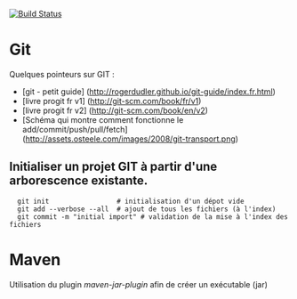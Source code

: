 [![Build Status](https://travis-ci.org/lmazardo/bataille_navale.svg?branch=master)](https://travis-ci.org/lmazardo/bataille_navale)


Git
====
Quelques pointeurs sur GIT :
 * [git - petit guide] (http://rogerdudler.github.io/git-guide/index.fr.html)
 * [livre progit fr v1] (http://git-scm.com/book/fr/v1)
 * [livre progit fr v2] (http://git-scm.com/book/en/v2)
 * [Schéma qui montre comment fonctionne le add/commit/push/pull/fetch] (http://assets.osteele.com/images/2008/git-transport.png)

Initialiser un projet GIT à partir d'une arborescence existante.
----------------------------------------------------------------
```
  git init                 # initialisation d'un dépot vide
  git add --verbose --all  # ajout de tous les fichiers (à l'index)
  git commit -m "initial import" # validation de la mise à l'index des fichiers
```

Maven
=====
Utilisation du plugin *maven-jar-plugin* afin de créer un exécutable (jar)

